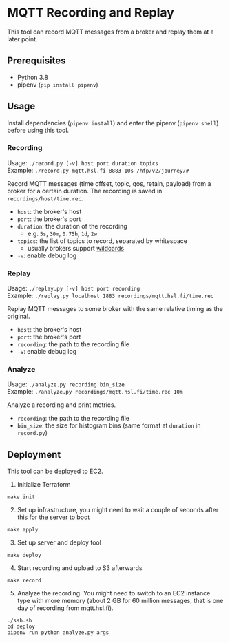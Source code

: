# MQTT Recording and Replay

This tool can record MQTT messages from a broker and replay them at a later point.


## Prerequisites
* Python 3.8
* pipenv (`pip install pipenv`)


## Usage

Install dependencies (`pipenv install`) and enter the pipenv (`pipenv shell`) before using this tool.

### Recording
Usage: `./record.py [-v] host port duration topics`  
Example: `./record.py mqtt.hsl.fi 8883 10s /hfp/v2/journey/#`

Record MQTT messages (time offset, topic, qos, retain, payload) from a broker for a certain duration. The recording
 is saved in `recordings/host/time.rec`.
* `host`: the broker's host
* `port`: the broker's port
* `duration`: the duration of the recording
    * e.g. `5s`, `30m`, `0.75h`, `1d`, `2w`
* `topics`: the list of topics to record, separated by whitespace
    * usually brokers support [wildcards](https://www.hivemq.com/blog/mqtt-essentials-part-5-mqtt-topics-best-practices/#wildcards)
* `-v`: enable debug log

### Replay
Usage: `./replay.py [-v] host port recording`  
Example: `./replay.py localhost 1883 recordings/mqtt.hsl.fi/time.rec`

Replay MQTT messages to some broker with the same relative timing as the original.
* `host`: the broker's host
* `port`: the broker's port
* `recording`: the path to the recording file
* `-v`: enable debug log

### Analyze
Usage: `./analyze.py recording bin_size`  
Example: `./analyze.py recordings/mqtt.hsl.fi/time.rec 10m`

Analyze a recording and print metrics.
* `recording`: the path to the recording file
* `bin_size`: the size for histogram bins (same format at `duration` in `record.py`)


## Deployment
This tool can be deployed to EC2.

1. Initialize Terraform
```
make init
```

2. Set up infrastructure, you might need to wait a couple of seconds after this for the server to boot
```
make apply
```

3. Set up server and deploy tool
```
make deploy
```

4. Start recording and upload to S3 afterwards
```
make record
```

5. Analyze the recording. You might need to switch to an EC2 instance type with more memory (about 2 GB for 60
 million messages, that is one day of recording from mqtt.hsl.fi).
```
./ssh.sh
cd deploy
pipenv run python analyze.py args
```
